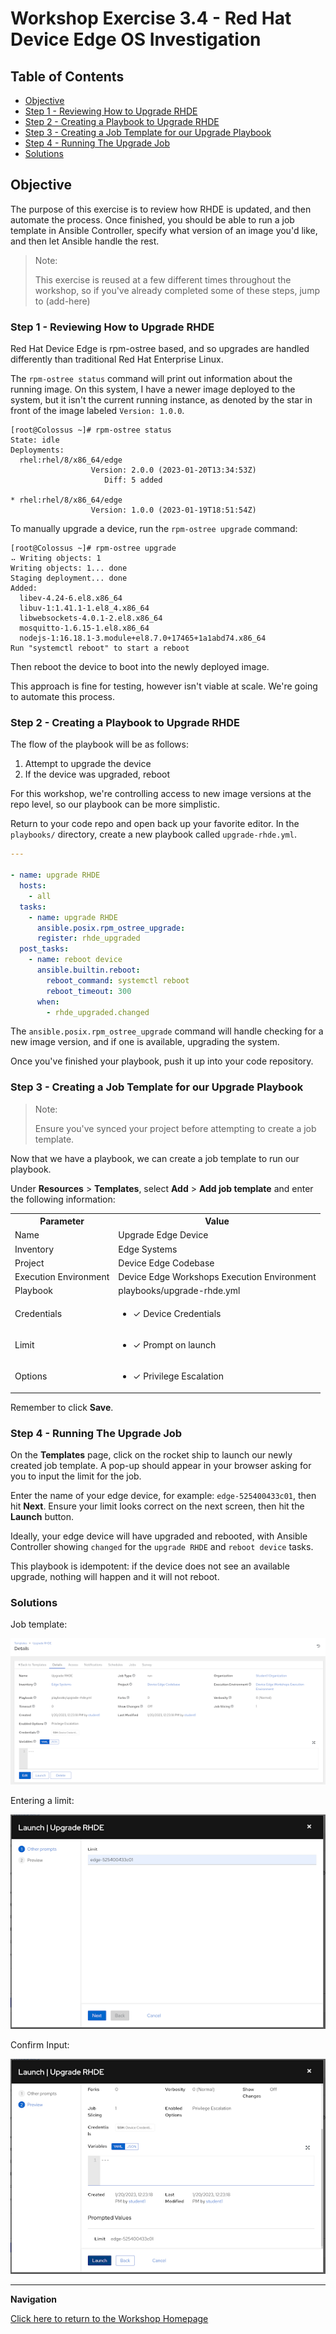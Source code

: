 # Workshop Exercise 3.4 - Red Hat Device Edge OS Investigation

## Table of Contents

* [Objective](#objective)
* [Step 1 - Reviewing How to Upgrade RHDE](#step-1---reviewing-how-to-upgrade-rhde)
* [Step 2 - Creating a Playbook to Upgrade RHDE](#step-2---creating-a-playbook-to-upgrade-rhde)
* [Step 3 - Creating a Job Template for our Upgrade Playbook](#step-3---creating-a-job-template-for-our-upgrade-playbook)
* [Step 4 - Running The Upgrade Job](#step-4---running-the-upgrade-job)
* [Solutions](#solutions)

## Objective

The purpose of this exercise is to review how RHDE is updated, and then automate the process. Once finished, you should be able to run a job template in Ansible Controller, specify what version of an image you'd like, and then let Ansible handle the rest.

> Note:
>
> This exercise is reused at a few different times throughout the workshop, so if you've already completed some of these steps, jump to (add-here)

### Step 1 - Reviewing How to Upgrade RHDE

Red Hat Device Edge is rpm-ostree based, and so upgrades are handled differently than traditional Red Hat Enterprise Linux.

The `rpm-ostree status` command will print out information about the running image. On this system, I have a newer image deployed to the system, but it isn't the current running instance, as denoted by the star in front of the image labeled `Version: 1.0.0`.
```
[root@Colossus ~]# rpm-ostree status
State: idle
Deployments:
  rhel:rhel/8/x86_64/edge
                  Version: 2.0.0 (2023-01-20T13:34:53Z)
                     Diff: 5 added

* rhel:rhel/8/x86_64/edge
                  Version: 1.0.0 (2023-01-19T18:51:54Z)
```

To manually upgrade a device, run the `rpm-ostree upgrade` command:
```
[root@Colossus ~]# rpm-ostree upgrade
⠤ Writing objects: 1 
Writing objects: 1... done
Staging deployment... done
Added:
  libev-4.24-6.el8.x86_64
  libuv-1:1.41.1-1.el8_4.x86_64
  libwebsockets-4.0.1-2.el8.x86_64
  mosquitto-1.6.15-1.el8.x86_64
  nodejs-1:16.18.1-3.module+el8.7.0+17465+1a1abd74.x86_64
Run "systemctl reboot" to start a reboot

```

Then reboot the device to boot into the newly deployed image.

This approach is fine for testing, however isn't viable at scale. We're going to automate this process.

### Step 2 - Creating a Playbook to Upgrade RHDE

The flow of the playbook will be as follows:
1. Attempt to upgrade the device
2. If the device was upgraded, reboot

For this workshop, we're controlling access to new image versions at the repo level, so our playbook can be more simplistic.

Return to your code repo and open back up your favorite editor. In the `playbooks/` directory, create a new playbook called `upgrade-rhde.yml`.
```yaml
---

- name: upgrade RHDE
  hosts:
    - all
  tasks:
    - name: upgrade RHDE
      ansible.posix.rpm_ostree_upgrade:
      register: rhde_upgraded
  post_tasks:
    - name: reboot device
      ansible.builtin.reboot:
        reboot_command: systemctl reboot
        reboot_timeout: 300
      when:
        - rhde_upgraded.changed
```

The `ansible.posix.rpm_ostree_upgrade` command will handle checking for a new image version, and if one is available, upgrading the system.

Once you've finished your playbook, push it up into your code repository.

### Step 3 - Creating a Job Template for our Upgrade Playbook

> Note:
>
> Ensure you've synced your project before attempting to create a job template.

Now that we have a playbook, we can create a job template to run our playbook.

Under **Resources** > **Templates**, select **Add** > **Add job template** and enter the following information:

<table>
  <tr>
    <th>Parameter</th>
    <th>Value</th>
  </tr>
  <tr>
    <td>Name</td>
    <td>Upgrade Edge Device</td>
  </tr>
  <tr>
    <td>Inventory</td>
    <td>Edge Systems</td>
  </tr>
  <tr>
    <td>Project</td>
    <td>Device Edge Codebase</td>
  </tr>
  <tr>
    <td>Execution Environment</td>
    <td>Device Edge Workshops Execution Environment</td>
  </tr>
  <tr>
    <td>Playbook</td>
    <td>playbooks/upgrade-rhde.yml</td>
  </tr>
  <tr>
    <td>Credentials</td>
    <td><ul><li>✓ Device Credentials</li></ul></td>
  </tr>
  <tr>
    <td>Limit</td>
    <td><ul><li>✓ Prompt on launch</li></ul></td>
  </tr>
   <tr>
    <td>Options</td>
    <td><ul><li>✓ Privilege Escalation</li></ul></td>
  </tr> 
</table>

Remember to click **Save**.

### Step 4 - Running The Upgrade Job

On the **Templates** page, click on the rocket ship to launch our newly created job template. A pop-up should appear in your browser asking for you to input the limit for the job.

Enter the name of your edge device, for example: `edge-525400433c01`, then hit **Next**. Ensure your limit looks correct on the next screen, then hit the **Launch** button.

Ideally, your edge device will have upgraded and rebooted, with Ansible Controller showing `changed` for the `upgrade RHDE` and `reboot device` tasks.

This playbook is idempotent: if the device does not see an available upgrade, nothing will happen and it will not reboot.


### Solutions

Job template:

![Upgrade RHDE Job Template](../images/upgrade-rhde-template.png)

Entering a limit:

![Entering a Limit](../images/rhde-upgrade-limit.png)

Confirm Input:

![Confirm Input](../images/rhde-upgrade-summary.png)

---
**Navigation**

[Click here to return to the Workshop Homepage](../README.md)